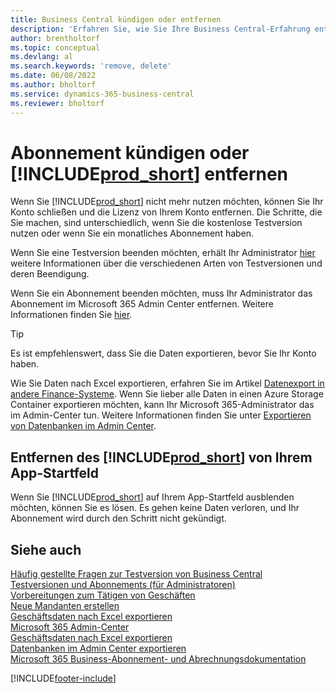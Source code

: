```yaml
---
title: Business Central kündigen oder entfernen
description: 'Erfahren Sie, wie Sie Ihre Business Central-Erfahrung entfernen oder löschen, wenn Sie ein Testabonnement haben oder wenn Sie ein kostenpflichtiges Abonnement haben.'
author: brentholtorf
ms.topic: conceptual
ms.devlang: al
ms.search.keywords: 'remove, delete'
ms.date: 06/08/2022
ms.author: bholtorf
ms.service: dynamics-365-business-central
ms.reviewer: bholtorf
---
```

# Abonnement kündigen oder [!INCLUDE[prod_short](includes/prod_short.md)] entfernen

Wenn Sie [!INCLUDE[prod_short](includes/prod_short.md)] nicht mehr nutzen möchten, können Sie Ihr Konto schließen und die Lizenz von Ihrem Konto entfernen. Die Schritte, die Sie machen, sind unterschiedlich, wenn Sie die kostenlose Testversion nutzen oder wenn Sie ein monatliches Abonnement haben.  

Wenn Sie eine Testversion beenden möchten, erhält Ihr Administrator [hier](/dynamics365/business-central/dev-itpro/administration/trials-subscriptions) weitere Informationen über die verschiedenen Arten von Testversionen und deren Beendigung.  

Wenn Sie ein Abonnement beenden möchten, muss Ihr Administrator das Abonnement im Microsoft 365 Admin Center entfernen. Weitere Informationen finden Sie [hier](/dynamics365/business-central/dev-itpro/administration/trials-subscriptions?#removing-a-subscription).  

> [!TIP]
> Es ist empfehlenswert, dass Sie die Daten exportieren, bevor Sie Ihr Konto haben.

Wie Sie Daten nach Excel exportieren, erfahren Sie im Artikel [Datenexport in andere Finance-Systeme](about-export-data.md#exporting-data-to-other-finance-systems). Wenn Sie lieber alle Daten in einen Azure Storage Container exportieren möchten, kann Ihr Microsoft 365-Administrator das im Admin-Center tun. Weitere Informationen finden Sie unter [Exportieren von Datenbanken im Admin Center](/dynamics365/business-central/dev-itpro/administration/tenant-admin-center-database-export).  

## Entfernen des [!INCLUDE[prod_short](includes/prod_short.md)] von Ihrem App-Startfeld

Wenn Sie [!INCLUDE[prod_short](includes/prod_short.md)] auf Ihrem App-Startfeld ausblenden möchten, können Sie es lösen. Es gehen keine Daten verloren, und Ihr Abonnement wird durch den Schritt nicht gekündigt.  

## Siehe auch

[Häufig gestellte Fragen zur Testversion von Business Central](trial-faq.md)  
[Testversionen und Abonnements (für Administratoren)](/dynamics365/business-central/dev-itpro/administration/trials-subscriptions)  
[Vorbereitungen zum Tätigen von Geschäften](ui-get-ready-business.md)  
[Neue Mandanten erstellen](about-new-company.md)  
[Geschäftsdaten nach Excel exportieren](about-export-data.md)  
[Microsoft 365 Admin-Center](https://admin.microsoft.com/)  
[Geschäftsdaten nach Excel exportieren](about-export-data.md)  
[Datenbanken im Admin Center exportieren](/dynamics365/business-central/dev-itpro/administration/tenant-admin-center-database-export)  
[Microsoft 365 Business-Abonnement- und Abrechnungsdokumentation](/microsoft-365/commerce/)  

[!INCLUDE[footer-include](includes/footer-banner.md)]
